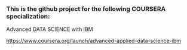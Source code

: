 ### This is the github project for the following COURSERA specialization:

Advanced DATA SCIENCE with IBM

https://www.coursera.org/launch/advanced-applied-data-science-ibm
